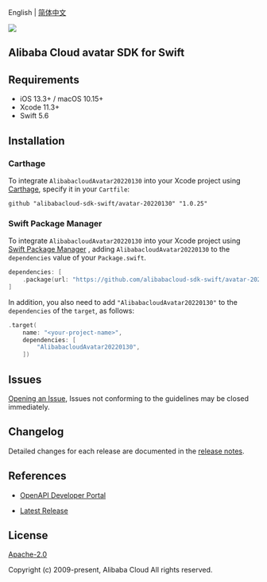English | [简体中文](README-CN.md)

![](https://aliyunsdk-pages.alicdn.com/icons/AlibabaCloud.svg)

## Alibaba Cloud avatar SDK for Swift

## Requirements

- iOS 13.3+ / macOS 10.15+
- Xcode 11.3+
- Swift 5.6

## Installation

### Carthage

To integrate `AlibabacloudAvatar20220130` into your Xcode project using [Carthage](https://github.com/Carthage/Carthage), specify it in your `Cartfile`:

```ogdl
github "alibabacloud-sdk-swift/avatar-20220130" "1.0.25"
```

### Swift Package Manager

To integrate `AlibabacloudAvatar20220130` into your Xcode project using [Swift Package Manager](https://swift.org/package-manager/) , adding `AlibabacloudAvatar20220130` to the `dependencies` value of your `Package.swift`.

```swift
dependencies: [
    .package(url: "https://github.com/alibabacloud-sdk-swift/avatar-20220130.git", from: "1.0.25")
]
```

In addition, you also need to add `"AlibabacloudAvatar20220130"` to the `dependencies` of the `target`, as follows:

```swift
.target(
    name: "<your-project-name>",
    dependencies: [
        "AlibabacloudAvatar20220130",
    ])
```

## Issues

[Opening an Issue](https://github.com/alibabacloud-sdk-swift/avatar-20220130/issues/new), Issues not conforming to the guidelines may be closed immediately.

## Changelog

Detailed changes for each release are documented in the [release notes](./ChangeLog.txt).

## References

* [OpenAPI Developer Portal](https://next.api.alibabacloud.com/home)
- [Latest Release](https://github.com/alibabacloud-sdk-swift/avatar-20220130)

## License

[Apache-2.0](http://www.apache.org/licenses/LICENSE-2.0)

Copyright (c) 2009-present, Alibaba Cloud All rights reserved.
